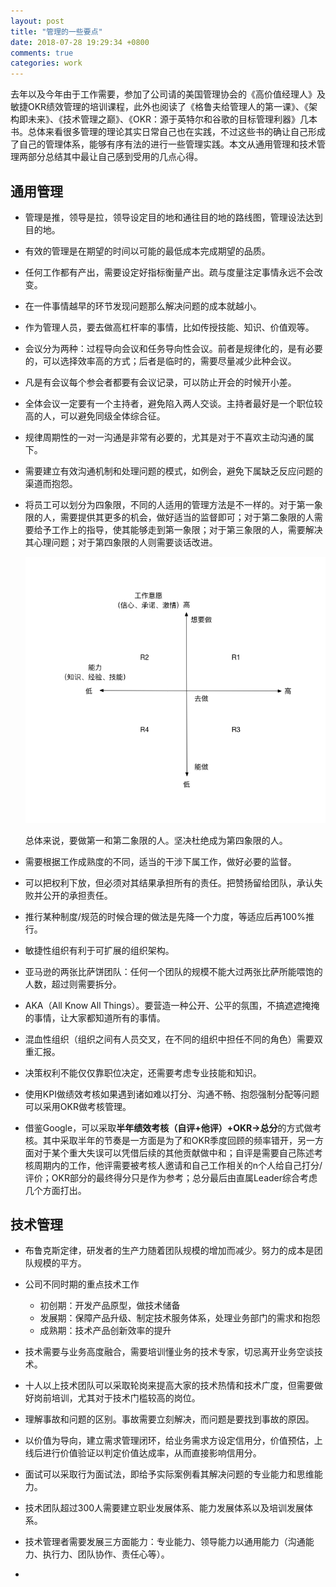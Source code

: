 ```yaml
---
layout: post
title: "管理的一些要点"
date: 2018-07-28 19:29:34 +0800
comments: true
categories: work
---
```


去年以及今年由于工作需要，参加了公司请的美国管理协会的《高价值经理人》及敏捷OKR绩效管理的培训课程，此外也阅读了《格鲁夫给管理人的第一课》、《架构即未来》、《技术管理之巅》、《OKR：源于英特尔和谷歌的目标管理利器》几本书。总体来看很多管理的理论其实日常自己也在实践，不过这些书的确让自己形成了自己的管理体系，能够有序有法的进行一些管理实践。本文从通用管理和技术管理两部分总结其中最让自己感到受用的几点心得。

<!--more-->

## 通用管理
	
- 管理是推，领导是拉，领导设定目的地和通往目的地的路线图，管理设法达到目的地。

- 有效的管理是在期望的时间以可能的最低成本完成期望的品质。
	
- 任何工作都有产出，需要设定好指标衡量产出。疏与度量注定事情永远不会改变。

- 在一件事情越早的环节发现问题那么解决问题的成本就越小。

- 作为管理人员，要去做高杠杆率的事情，比如传授技能、知识、价值观等。

- 会议分为两种：过程导向会议和任务导向性会议。前者是规律化的，是有必要的，可以选择效率高的方式；后者是临时的，需要尽量减少此种会议。

- 凡是有会议每个参会者都要有会议记录，可以防止开会的时候开小差。

- 全体会议一定要有一个主持者，避免陷入两人交谈。主持者最好是一个职位较高的人，可以避免同级全体综合征。

- 规律周期性的一对一沟通是非常有必要的，尤其是对于不喜欢主动沟通的属下。

- 需要建立有效沟通机制和处理问题的模式，如例会，避免下属缺乏反应问题的渠道而抱怨。

- 将员工可以划分为四象限，不同的人适用的管理方法是不一样的。对于第一象限的人，需要提供其更多的机会，做好适当的监督即可；对于第二象限的人需要给予工作上的指导，使其能够走到第一象限；对于第三象限的人，需要解决其心理问题；对于第四象限的人则需要谈话改进。

	![](/post_images/readiness.png)

	总体来说，要做第一和第二象限的人。坚决杜绝成为第四象限的人。
	
- 需要根据工作成熟度的不同，适当的干涉下属工作，做好必要的监督。
	
- 可以把权利下放，但必须对其结果承担所有的责任。把赞扬留给团队，承认失败并公开的承担责任。
	
- 推行某种制度/规范的时候合理的做法是先降一个力度，等适应后再100%推行。

- 敏捷性组织有利于可扩展的组织架构。

- 亚马逊的两张比萨饼团队：任何一个团队的规模不能大过两张比萨所能喂饱的人数，超过则需要拆分。

- AKA（All Know All Things）。要营造一种公开、公平的氛围，不搞遮遮掩掩的事情，让大家都知道所有的事情。

- 混血性组织（组织之间有人员交叉，在不同的组织中担任不同的角色）需要双重汇报。

- 决策权利不能仅仅靠职位决定，还需要考虑专业技能和知识。

- 使用KPI做绩效考核如果遇到诸如难以打分、沟通不畅、抱怨强制分配等问题可以采用OKR做考核管理。

- 借鉴Google，可以采取**半年绩效考核（自评+他评）+OKR->总分**的方式做考核。其中采取半年的节奏是一方面是为了和OKR季度回顾的频率错开，另一方面对于某个重大失误可以凭借后续的其他贡献做中和；自评是需要自己陈述考核周期内的工作，他评需要被考核人邀请和自己工作相关的n个人给自己打分/评价；OKR部分的最终得分只是作为参考；总分最后由直属Leader综合考虑几个方面打出。

## 技术管理

- 布鲁克斯定律，研发者的生产力随着团队规模的增加而减少。努力的成本是团队规模的平方。

- 公司不同时期的重点技术工作

	- 初创期：开发产品原型，做技术储备
	- 发展期：保障产品升级、制定技术服务体系，处理业务部门的需求和抱怨
	- 成熟期：技术产品创新效率的提升

- 技术需要与业务高度融合，需要培训懂业务的技术专家，切忌离开业务空谈技术。

- 十人以上技术团队可以采取轮岗来提高大家的技术热情和技术广度，但需要做好岗前培训，尤其对于技术门槛较高的岗位。

- 理解事故和问题的区别。事故需要立刻解决，而问题是要找到事故的原因。

- 以价值为导向，建立需求管理闭环，给业务需求方设定信用分，价值预估，上线后进行价值验证以判定价值达成率，从而直接影响信用分。

- 面试可以采取行为面试法，即给予实际案例看其解决问题的专业能力和思维能力。

- 技术团队超过300人需要建立职业发展体系、能力发展体系以及培训发展体系。

- 技术管理者需要发展三方面能力：专业能力、领导能力以通用能力（沟通能力、执行力、团队协作、责任心等）。
- 